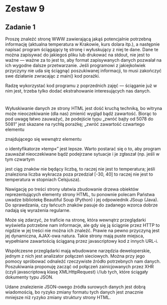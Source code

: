 # Zestaw 9

## Zadanie 1
Proszę znaleźć stronę WWW zawierającą jakąś potencjalnie potrzebną informację (aktualna temperatura w Krakowie, kurs dolara itp.), a następnie napisać program ściągający tę stronę i wyłuskujący z niej te dane. Dane te można zapisywać do jakiegoś pliku lub drukować na stdout, nie jest to ważne — ważne za to jest to, aby format zapisywanych danych pozwalał na ich wygodne dalsze przetwarzanie. Jeśli programowi z jakiejkolwiek przyczyny nie uda się ściągnąć poszukiwanej informacji, to musi zakończyć swe działanie zwracając z main() kod porażki.

Radzę wykorzystać kod programu z poprzednich zajęć — ściąganie już w nim jest, trzeba tylko dodać ekstrahowanie interesujących nas danych.

#

Wyłuskiwanie danych ze strony HTML jest dość kruchą techniką, bo witryna może nieoczekiwanie (dla nas) zmienić wygląd bądź zawartość. Biorąc to pod uwagę łatwo zauważyć, że podejście typu „zwróć bajty od 5078 do 5081” jest skazane na rychłą porażkę; „zwróć zawartość czwartego elementu <p> znajdującego się wewnątrz elementu <div> o identyfikatorze »temp«” jest lepsze. Warto postarać się o to, aby program zauważał nieoczekiwane bądź podejrzane sytuacje i je zgłaszał (np. jeśli w tym czwartym <p> jest ciąg znaków nie będący liczbą, to raczej nie jest to temperatura; jeśli znaleziona liczba wykracza poza przedział [-30, 40] to raczej nie jest to temperatura w stopniach Celsjusza).

Nawigację po treści strony ułatwia zbudowanie drzewa obiektów reprezentujących elementy strony HTML, tu ponownie polecam Państwa uwadze bibliotekę Beautiful Soup (Python) i jej odpowiednik JSoup (Java). Do sprawdzania, czy łańcuch znaków pasuje do zadanego wzorca dobrze nadają się wyrażenia regularne.

Może się zdarzyć, że traficie na stronę, która wewnątrz przeglądarki wyświetla potrzebne nam informacje, ale gdy się ją ściągnie przez HTTP to nigdzie w jej treści nie można ich znaleźć. Prawie na pewno przyczyną jest jej dynamiczna, AJAX-owa natura. Takie strony mają puste miejsca, wypełniane zawartością ściąganą przez javascriptowy kod z innych URL-i.

Współczesne przeglądarki mają wbudowane narzędzia deweloperskie, jednym z nich jest analizator połączeń sieciowych. Można przy jego pomocy spróbować odnaleźć rzeczywiste źródło potrzebnych nam danych. Poszukiwania proponuję zacząć od połączeń zainicjowanych przez XHR (czyli javascriptową klasę XMLHttpRequest) i / lub tych, które ściągały dokumenty typu JSON.

Udane znalezienie JSON-owego źródła surowych danych jest dobrą wiadomością, bo ryzyko zmiany formatu tych danych jest znacznie mniejsze niż ryzyko zmiany struktury strony HTML.